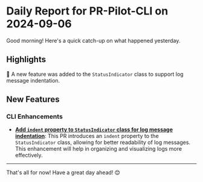 # Daily Report for PR-Pilot-CLI on 2024-09-06

Good morning! Here's a quick catch-up on what happened yesterday.

## Highlights
🚀 A new feature was added to the `StatusIndicator` class to support log message indentation.

## New Features
### CLI Enhancements
- **[Add `indent` property to `StatusIndicator` class for log message indentation](https://github.com/PR-Pilot-AI/pr-pilot-cli/pull/110)**: This PR introduces an `indent` property to the `StatusIndicator` class, allowing for better readability of log messages. This enhancement will help in organizing and visualizing logs more effectively.

---

That's all for now! Have a great day ahead! 😊